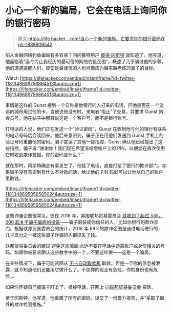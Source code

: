 # 小心一个新的骗局，它会在电话上询问你的银行密码

> 原文:[https://life hacker . com/当心一个新的骗局，它要求你的银行密码在 ph-1838909542](https://lifehacker.com/beware-a-new-scam-that-asks-for-your-bank-pin-on-the-ph-1838909542)

陷入金融网络钓鱼骗局有多容易？问问推特用户 [彼得·冈斯特](https://twitter.com/DigitalLawyer/status/1181348689756864513) 就知道了。他写道，他面临着“迄今为止我经历的最可信的网络钓鱼企图”，概述了几乎骗过他的步骤。他的遭遇提醒人们，即使是最谨慎的人也可能成为越来越老练的骗子的目标。

Watch [https://lifehacker.com/embed/inset/iframe?id=twitter-1181348689756864513&autosize=1](https://lifehacker.com/embed/inset/iframe?id=twitter-1181348689756864513&autosize=1) 

事情是这样的:Gunst 接到一个自称是他银行的人打来的电话，问他是否在一个遥远的城市用过他的卡。当他说他没有时，来电者“阻止”了交易，并要求 Gunst 的会员号，他在帖子中解释说这是一个客户号，而不是银行账号。

打电话的人说，他们正在发送一个“验证密码”，Gunst 在收到他与他的银行有联系的电话号码后会读回来。他后来意识到，骗子正在用他们发送到 Gunst 手机上的验证号码重置他的密码。骗子宣读了其他一些指控，Gunst 确认他已经提出了这些指控，骗子说:“谢谢你！我们现在希望冻结您帐户上的 PIN，以便您在再次使用它时收到欺诈警报。你的密码是什么？”

就在那时，冈斯特确定有事发生了。他挂了电话，直接打给了银行的欺诈部门。如果骗子没有意识到有什么不对劲的话，给出他的 PIN 码就可以让他从自己的账户里取钱。

 [https://lifehacker.com/embed/inset/iframe?id=twitter-1181348695859585024&autosize=1](https://lifehacker.com/embed/inset/iframe?id=twitter-1181348695859585024&autosize=1) 

这些诈骗企图很常见。仅在 2018 年，美国联邦贸易委员会 [就收到了超过 535，000 起关于骗子骗局的投诉](https://www.ftc.gov/system/files/documents/reports/consumer-sentinel-network-data-book-2018/consumer_sentinel_network_data_book_2018_0.pdf)——骗子假装成你信任的人，比如你银行的欺诈部门。根据联邦贸易委员会的统计，2018 年 69%的欺诈企图是通过电话进行的，几乎五分之一被这些骗子诈骗的人都损失了钱。

联邦贸易委员会的建议 避免这些骗局:永远不要在电话中透露账户或身份相关的号码。如果你被要求确认这些数字中的一个，不要这样做——这是一个骗局。

在某些情况下，骗子可能试图从 [无卡自动取款机](https://twocents.lifehacker.com/watch-out-for-this-new-banking-scam-1830223508) 取款。但是一旦你的信息被泄露，就不知道他们还能用它做什么了。不仅你的现金有危险，你的身份也有危险，。

如果你怀疑自己被骗子盯上了，挂掉电话，在网上 [向联邦贸易委员会](https://www.ftccomplaintassistant.gov) 投诉。

至于冈斯特，他写道，他重置了所有的密码，提交了一份警方报告，并“采取了额外的欺诈检测措施。”